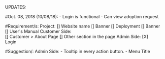 UPDATES:

#Oct. 08, 2018 (10/08/18):
    - Login is functional
    - Can view adoption request
    
#Requirement/s:
    Project:
        [] Website name
        [] Banner
        [] Deployment
        [] Banner
        [] User's Manual
    Customer Side:  
        [] Customer > About Page
        [] Other section in the page
    Admin Side:
        [X] Login

#Suggestion/:
    Admin Side:
        - Tooltip in every action button.
        - Menu Title



